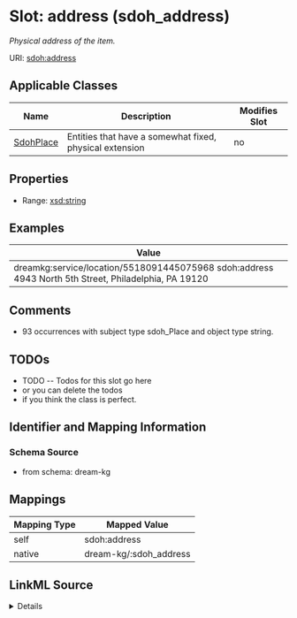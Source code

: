 

# Slot: address (sdoh_address)


_Physical address of the item._





URI: [sdoh:address](http://schema.org/address)



<!-- no inheritance hierarchy -->





## Applicable Classes

| Name | Description | Modifies Slot |
| --- | --- | --- |
| [SdohPlace](../classes/SdohPlace.md) | Entities that have a somewhat fixed, physical extension |  no  |







## Properties

* Range: [xsd:string](http://www.w3.org/2001/XMLSchema#string)






## Examples

| Value |
| --- |
| dreamkg:service/location/5518091445075968 sdoh:address 4943 North 5th Street, Philadelphia, PA 19120 |

## Comments

* 93 occurrences with subject type sdoh_Place and object type string.

## TODOs

* TODO -- Todos for this slot go here
* or you can delete the todos
* if you think the class is perfect.

## Identifier and Mapping Information







### Schema Source


* from schema: dream-kg




## Mappings

| Mapping Type | Mapped Value |
| ---  | ---  |
| self | sdoh:address |
| native | dream-kg/:sdoh_address |




## LinkML Source

<details>
```yaml
name: sdoh_address
description: Physical address of the item.
title: address
todos:
- TODO -- Todos for this slot go here
- or you can delete the todos
- if you think the class is perfect.
comments:
- 93 occurrences with subject type sdoh_Place and object type string.
examples:
- value: dreamkg:service/location/5518091445075968 sdoh:address 4943 North 5th Street,
    Philadelphia, PA 19120
from_schema: dream-kg
rank: 1000
slot_uri: sdoh:address
alias: sdoh_address
domain_of:
- sdoh_Place
range: string

```
</details>